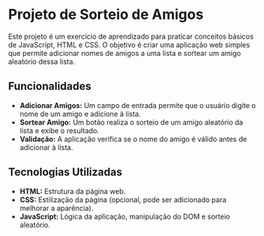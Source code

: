 # Projeto de Sorteio de Amigos

Este projeto é um exercício de aprendizado para praticar conceitos básicos de JavaScript, HTML e CSS. O objetivo é criar uma aplicação web simples que permite adicionar nomes de amigos a uma lista e sortear um amigo aleatório dessa lista.

## Funcionalidades

* **Adicionar Amigos:** Um campo de entrada permite que o usuário digite o nome de um amigo e adicione à lista.
* **Sortear Amigo:** Um botão realiza o sorteio de um amigo aleatório da lista e exibe o resultado.
* **Validação:** A aplicação verifica se o nome do amigo é válido antes de adicionar à lista.

## Tecnologias Utilizadas

* **HTML:** Estrutura da página web.
* **CSS:** Estilização da página (opcional, pode ser adicionado para melhorar a aparência).
* **JavaScript:** Lógica da aplicação, manipulação do DOM e sorteio aleatório.

